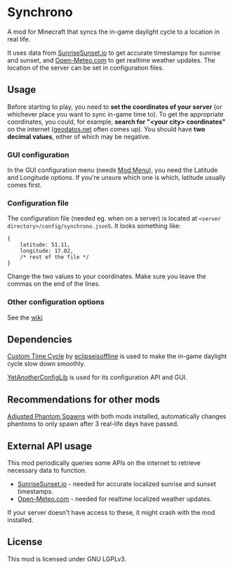 # Synchrono

A mod for Minecraft that syncs the in-game daylight cycle to a location in real life.

It uses data from [SunriseSunset.io](https://sunrisesunset.io) to get accurate timestamps for sunrise and sunset, and [Open-Meteo.com](https://openmeteo.com) to get realtime weather updates. The location of the server can be set in configuration files.

## Usage

Before starting to play, you need to **set the coordinates of your server** (or whichever place you want to sync in-game time to). To get the appropriate coordinates, you could, for example, **search for "\<your city\> coordinates"** on the internet ([geodatos.net](https://www.geodatos.net/en/coordinates) often comes up). You should have **two decimal values**, either of which may be negative.

### GUI configuration

In the GUI configuration menu (needs [Mod Menu](https://modrinth.com/mod/modmenu)), you need the Latitude and Longitude options. If you're unsure which one is which, latitude usually comes first.

### Configuration file

The configuration file (needed eg. when on a server) is located at `<server directory>/config/synchrono.json5`. It looks something like:

```json5
{
    latitude: 51.11,
    longitude: 17.02,
    /* rest of the file */
}
```

Change the two values to your coordinates. Make sure you leave the commas on the end of the lines.

### Other configuration options

See the [wiki](https://github.com/verarr/synchrono/wiki/Configuration)

## Dependencies

[Custom Time Cycle](https://modrinth.com/mod/customtimecycle) by [eclipseisoffline](https://github.com/eclipseisoffline) is used to make the in-game daylight cycle slow down smoothly.

[YetAnotherConfigLib](https://modrinth.com/mod/yacl) is used for its configuration API and GUI.

## Recommendations for other mods

[Adjusted Phantom Spawns](https://modrinth.com/mod/adjusted-phantom-spawns) with both mods installed, automatically changes phantoms to only spawn after 3 real-life days have passed.

## External API usage

This mod periodically queries some APIs on the internet to retrieve necessary data to function.

* [SunriseSunset.io](https://sunrisesunset.io/) - needed for accurate localized sunrise and sunset timestamps.
* [Open-Meteo.com](https://open-meteo.com) - needed for realtime localized weather updates.

If your server doesn't have access to these, it might crash with the mod installed.

## License

This mod is licensed under GNU LGPLv3.
